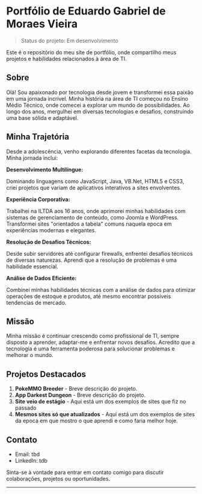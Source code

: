# Portfólio de Eduardo Gabriel de Moraes Vieira

> Status do projeto: Em desenvolvimento

Este é o repositório do meu site de portfólio, onde compartilho meus projetos e habilidades relacionados à área de TI.

## Sobre

Olá! Sou apaixonado por tecnologia desde jovem e transformei essa paixão em uma jornada incrível. Minha história na área de TI começou no Ensino Médio Técnico, onde comecei a explorar um mundo de possibilidades. Ao longo dos anos, mergulhei em diversas tecnologias e desafios, construindo uma base sólida e adaptável.

## Minha Trajetória

Desde a adolescência, venho explorando diferentes facetas da tecnologia. Minha jornada inclui:

**Desenvolvimento Multilíngue:**

   Dominando linguagens como JavaScript, Java, VB.Net, HTML5 e CSS3, criei projetos que variam de aplicativos interativos a sites envolventes.
   
**Experiência Corporativa:**

   Trabalhei na ILTDA aos 16 anos, onde aprimorei minhas habilidades com sistemas de gerenciamento de conteúdo, como Joomla e WordPress. Transformei sites "orientados a tabela" comuns naquela epoca em experiências modernas e elegantes.
   
**Resolução de Desafios Técnicos:**

   Desde subir servidores até configurar firewalls, enfrentei desafios técnicos de diversas naturezas. Aprendi que a resolução de problemas é uma habilidade essencial.
   
**Análise de Dados Eficiente:**

   Combinei minhas habilidades técnicas com a análise de dados para otimizar operações de estoque e produtos, até mesmo encontrar possiveis tendencias de mercado.

## Missão

Minha missão é continuar crescendo como profissional de TI, sempre disposto a aprender, adaptar-me e enfrentar novos desafios. Acredito que a tecnologia é uma ferramenta poderosa para solucionar problemas e melhorar o mundo.

## Projetos Destacados

1. **PokeMMO Breeder** - Breve descrição do projeto.
2. **App Darkest Dungeon** - Breve descrição do projeto.
3. **Site veio de estágio** - Aqui está um dos exemplos de sites que fiz no passado
4. **Mesmos sites só que atualizados** - Aqui está um dos exemplos de sites da epoca em que mostro o que aprendi e como faria melhor hoje.

## Contato

- Email: tbd
- LinkedIn: tdb

Sinta-se à vontade para entrar em contato comigo para discutir colaborações, projetos ou oportunidades.

---


